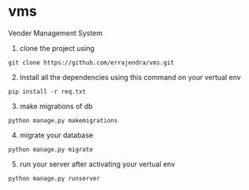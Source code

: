 # vms

Vender Management System

1. clone the project using 
```console
git clone https://github.com/errajendra/vms.git
```

2. Install all the dependencies using this command on your vertual env
```console
pip install -r req.txt
```

3. make migrations of db
```console
python manage.py makemigrations
```

4. migrate your database
```console
python manage.py migrate
```

5. run your server after activating your vertual env
```console
python manage.py runserver
```
